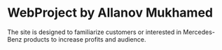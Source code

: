 # WebProject by Allanov Mukhamed
The site is designed to familiarize customers or interested in Mercedes-Benz products to increase profits and audience.

<img src="" >
